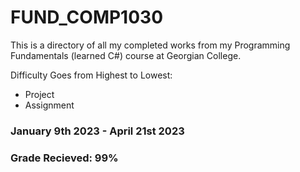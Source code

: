 # FUND_COMP1030

This is a directory of all my completed works from my Programming Fundamentals (learned C#) course at Georgian College.

Difficulty Goes from Highest to Lowest:
- Project
- Assignment

### January 9th 2023 - April 21st 2023
### Grade Recieved: 99%
